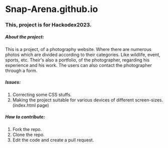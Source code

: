 # Snap-Arena.github.io

<h3>This, project is for Hackodex2023.</h3>

<h5>About the project:</h5>
<p>This is a project, of a photography website. Where there are numerous photos which are divided according to their categories.
Like wildlife, event, sports, etc. Their's also a portfolio, of the photographer, regarding his experience and his work.
The users can also contact the photographer through a form.</p>

<h5>Issues:</h5>
<ol>
<li>Correcting some CSS stuffs.</li>
<li>Making the project suitable for various devices of different screen-sizes. (index.html page)</li>
</ol>

<h5>How to contribute:</h5>
<ol>
<li> Fork the repo.</li>
<li> Clone the repo.</li>
<li> Edit the code and create a pull request.</li>
</ol>
